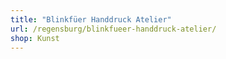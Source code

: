 ```yaml
---
title: "Blinkfüer Handdruck Atelier"
url: /regensburg/blinkfueer-handdruck-atelier/
shop: Kunst
---
```


